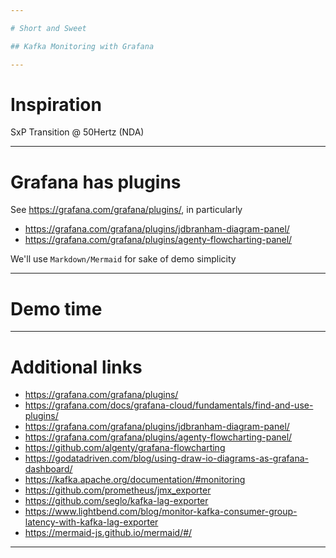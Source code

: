 ```yaml
---

# Short and Sweet

## Kafka Monitoring with Grafana

---
```


# Inspiration

SxP Transition @ 50Hertz (NDA)

---

# Grafana has plugins

See https://grafana.com/grafana/plugins/, in particularly

* https://grafana.com/grafana/plugins/jdbranham-diagram-panel/
* https://grafana.com/grafana/plugins/agenty-flowcharting-panel/

We'll use `Markdown/Mermaid` for sake of demo simplicity

---

# Demo time

---

# Additional links
* https://grafana.com/grafana/plugins/
* https://grafana.com/docs/grafana-cloud/fundamentals/find-and-use-plugins/
* https://grafana.com/grafana/plugins/jdbranham-diagram-panel/
* https://grafana.com/grafana/plugins/agenty-flowcharting-panel/
* https://github.com/algenty/grafana-flowcharting
* https://godatadriven.com/blog/using-draw-io-diagrams-as-grafana-dashboard/
* https://kafka.apache.org/documentation/#monitoring
* https://github.com/prometheus/jmx_exporter
* https://github.com/seglo/kafka-lag-exporter
* https://www.lightbend.com/blog/monitor-kafka-consumer-group-latency-with-kafka-lag-exporter
* https://mermaid-js.github.io/mermaid/#/

---